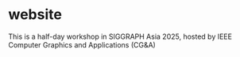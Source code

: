 # website
This is a half-day workshop in SIGGRAPH Asia 2025, hosted by IEEE Computer Graphics and Applications (CG&amp;A)
